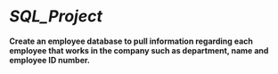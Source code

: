 # ***SQL_Project***
**Create an employee database to pull information regarding each employee that works in the company such as department, name and employee ID number.**
